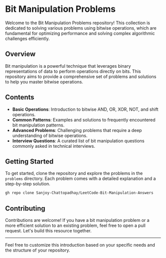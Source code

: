 # Bit Manipulation Problems

Welcome to the Bit Manipulation Problems repository! This collection is dedicated to solving various problems using bitwise operations, which are fundamental for optimizing performance and solving complex algorithmic challenges efficiently.

## Overview

Bit manipulation is a powerful technique that leverages binary representations of data to perform operations directly on bits. This repository aims to provide a comprehensive set of problems and solutions to help you master bitwise operations.

## Contents

- **Basic Operations**: Introduction to bitwise AND, OR, XOR, NOT, and shift operations.
- **Common Patterns**: Examples and solutions to frequently encountered bit manipulation patterns.
- **Advanced Problems**: Challenging problems that require a deep understanding of bitwise operations.
- **Interview Questions**: A curated list of bit manipulation questions commonly asked in technical interviews.

## Getting Started

To get started, clone the repository and explore the problems in the `problems` directory. Each problem comes with a detailed explanation and a step-by-step solution.

```bash
gh repo clone Sanjoy-Chattopadhay/LeetCode-Bit-Manipulation-Answers
```

## Contributing

Contributions are welcome! If you have a bit manipulation problem or a more efficient solution to an existing problem, feel free to open a pull request. Let's build this resource together.

---

Feel free to customize this introduction based on your specific needs and the structure of your repository.
